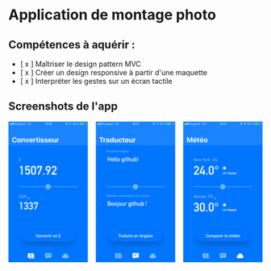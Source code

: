 # Application de montage photo

## Compétences à aquérir :

- [ x ] Maîtriser le design pattern MVC
- [ x ] Créer un design responsive à partir d'une maquette
- [ x ] Interpréter les gestes sur un écran tactile

## Screenshots de l'app

![Screenshots de l'app Baluchon](screenshot/baluchon.png)
